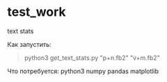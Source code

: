 # test_work
text stats

Как запустить: 
> python3 get_text_stats.py "p+n.fb2" "v+m.fb2"

Что потребуется:
python3
numpy
pandas
matplotlib

